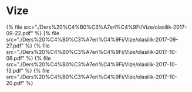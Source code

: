 # Vize

<!--Index-->

{% file src="./Ders%20%C4%B0%C3%A7eri%C4%9Fi/Vize/olasilik-2017-09-22.pdf" %}
{% file src="./Ders%20%C4%B0%C3%A7eri%C4%9Fi/Vize/olasilik-2017-09-27.pdf" %}
{% file src="./Ders%20%C4%B0%C3%A7eri%C4%9Fi/Vize/olasilik-2017-10-06.pdf" %}
{% file src="./Ders%20%C4%B0%C3%A7eri%C4%9Fi/Vize/olasilik-2017-10-13.pdf" %}
{% file src="./Ders%20%C4%B0%C3%A7eri%C4%9Fi/Vize/olasilik-2017-10-20.pdf" %}

<!--Index-->
